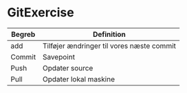 # GitExercise

| Begreb | Definition |
| ----------- | ----------- |
| add | Tilføjer ændringer til vores næste commit | 
| Commit | Savepoint | 
| Push | Opdater source | 
| Pull | Opdater lokal maskine |

